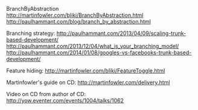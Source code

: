 BranchByAbstraction http://martinfowler.com/bliki/BranchByAbstraction.html http://paulhammant.com/blog/branch_by_abstraction.html

Branching strategy: http://paulhammant.com/2013/04/09/scaling-trunk-based-development/ http://paulhammant.com/2013/12/04/what_is_your_branching_model/ http://paulhammant.com/2014/01/08/googles-vs-facebooks-trunk-based-development/

Feature hiding: http://martinfowler.com/bliki/FeatureToggle.html

Martinfowler's guide on CD: http://martinfowler.com/delivery.html

Video on CD from author of CD: http://yow.eventer.com/events/1004/talks/1062
